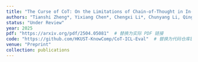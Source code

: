 ```yaml
---
title: "The Curse of CoT: On the Limitations of Chain-of-Thought in In-Context Learning"
authors: "Tianshi Zheng*, Yixiang Chen*, Chengxi Li*, Chunyang Li, Qing Zong, Haochen Shi, Baixuan Xu, Yangqiu Song, Ginny Y Wong, Simon See"
status: "Under Review"
year: 2025
pdf: "https://arxiv.org/pdf/2504.05081"  # 替换为实际 PDF 链接
code: "https://github.com/HKUST-KnowComp/CoT-ICL-Eval"  # 替换为代码仓库链接
venue: "Preprint"
collection: publications
---
```

